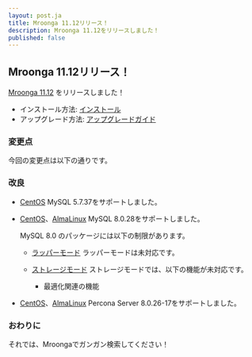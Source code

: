 ```yaml
---
layout: post.ja
title: Mroonga 11.12リリース！
description: Mroonga 11.12をリリースしました！
published: false
---
```


## Mroonga 11.12リリース！

[Mroonga 11.12](/ja/docs/news.html#release-11-12) をリリースしました！

* インストール方法: [インストール](/ja/docs/install.html)
* アップグレード方法: [アップグレードガイド](/ja/docs/upgrade.html)

### 変更点

今回の変更点は以下の通りです。

### 改良

* [CentOS](/ja/docs/install/centos.html) MySQL 5.7.37をサポートしました。

* [CentOS](/ja/docs/install/centos.html)、[AlmaLinux](/ja/docs/install/almalinux.html) MySQL 8.0.28をサポートしました。

  MySQL 8.0 のパッケージには以下の制限があります。

    * [ラッパーモード](/ja/docs/tutorial/wrapper.html) ラッパーモードは未対応です。

    * [ストレージモード](/ja/docs/tutorial/storage.html) ストレージモードでは、以下の機能が未対応です。

      * 最適化関連の機能

* [CentOS](/ja/docs/install/centos.html)、[AlmaLinux](/ja/docs/install/almalinux.html) Percona Server 8.0.26-17をサポートしました。

### おわりに

それでは、Mroongaでガンガン検索してください！
